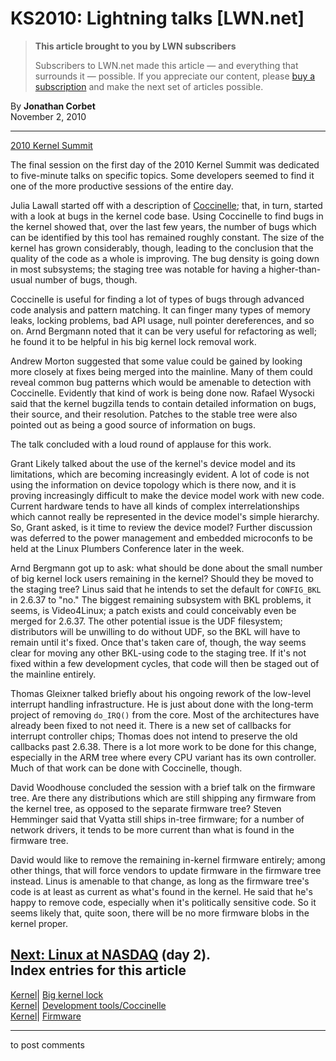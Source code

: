 # KS2010: Lightning talks [LWN.net]

> **This article brought to you by LWN subscribers**
> 
> Subscribers to LWN.net made this article — and everything that surrounds it — possible. If you appreciate our content, please [buy a subscription](/Promo/nst-nag3/subscribe) and make the next set of articles possible. 

By **Jonathan Corbet**  
November 2, 2010 

* * *

[2010 Kernel Summit](/Articles/KernelSummit2010/)

The final session on the first day of the 2010 Kernel Summit was dedicated to five-minute talks on specific topics. Some developers seemed to find it one of the more productive sessions of the entire day. 

Julia Lawall started off with a description of [Coccinelle](/Articles/315686/); that, in turn, started with a look at bugs in the kernel code base. Using Coccinelle to find bugs in the kernel showed that, over the last few years, the number of bugs which can be identified by this tool has remained roughly constant. The size of the kernel has grown considerably, though, leading to the conclusion that the quality of the code as a whole is improving. The bug density is going down in most subsystems; the staging tree was notable for having a higher-than-usual number of bugs, though. 

Coccinelle is useful for finding a lot of types of bugs through advanced code analysis and pattern matching. It can finger many types of memory leaks, locking problems, bad API usage, null pointer dereferences, and so on. Arnd Bergmann noted that it can be very useful for refactoring as well; he found it to be helpful in his big kernel lock removal work. 

Andrew Morton suggested that some value could be gained by looking more closely at fixes being merged into the mainline. Many of them could reveal common bug patterns which would be amenable to detection with Coccinelle. Evidently that kind of work is being done now. Rafael Wysocki said that the kernel bugzilla tends to contain detailed information on bugs, their source, and their resolution. Patches to the stable tree were also pointed out as being a good source of information on bugs. 

The talk concluded with a loud round of applause for this work. 

Grant Likely talked about the use of the kernel's device model and its limitations, which are becoming increasingly evident. A lot of code is not using the information on device topology which is there now, and it is proving increasingly difficult to make the device model work with new code. Current hardware tends to have all kinds of complex interrelationships which cannot really be represented in the device model's simple hierarchy. So, Grant asked, is it time to review the device model? Further discussion was deferred to the power management and embedded microconfs to be held at the Linux Plumbers Conference later in the week. 

Arnd Bergmann got up to ask: what should be done about the small number of big kernel lock users remaining in the kernel? Should they be moved to the staging tree? Linus said that he intends to set the default for `CONFIG_BKL` in 2.6.37 to "no." The biggest remaining subsystem with BKL problems, it seems, is Video4Linux; a patch exists and could conceivably even be merged for 2.6.37. The other potential issue is the UDF filesystem; distributors will be unwilling to do without UDF, so the BKL will have to remain until it's fixed. Once that's taken care of, though, the way seems clear for moving any other BKL-using code to the staging tree. If it's not fixed within a few development cycles, that code will then be staged out of the mainline entirely. 

Thomas Gleixner talked briefly about his ongoing rework of the low-level interrupt handling infrastructure. He is just about done with the long-term project of removing `do_IRQ()` from the core. Most of the architectures have already been fixed to not need it. There is a new set of callbacks for interrupt controller chips; Thomas does not intend to preserve the old callbacks past 2.6.38. There is a lot more work to be done for this change, especially in the ARM tree where every CPU variant has its own controller. Much of that work can be done with Coccinelle, though. 

David Woodhouse concluded the session with a brief talk on the firmware tree. Are there any distributions which are still shipping any firmware from the kernel tree, as opposed to the separate firmware tree? Steven Hemminger said that Vyatta still ships in-tree firmware; for a number of network drivers, it tends to be more current than what is found in the firmware tree. 

David would like to remove the remaining in-kernel firmware entirely; among other things, that will force vendors to update firmware in the firmware tree instead. Linus is amenable to that change, as long as the firmware tree's code is at least as current as what's found in the kernel. He said that he's happy to remove code, especially when it's politically sensitive code. So it seems likely that, quite soon, there will be no more firmware blobs in the kernel proper. 

[Next: Linux at NASDAQ](/Articles/412818/) (day 2).  
Index entries for this article  
---  
[Kernel](/Kernel/Index)| [Big kernel lock](/Kernel/Index#Big_kernel_lock)  
[Kernel](/Kernel/Index)| [Development tools/Coccinelle](/Kernel/Index#Development_tools-Coccinelle)  
[Kernel](/Kernel/Index)| [Firmware](/Kernel/Index#Firmware)  
  


* * *

to post comments 
